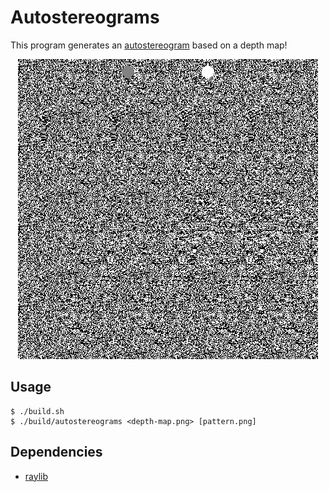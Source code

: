 # Autostereograms

This program generates an [autostereogram](https://en.wikipedia.org/wiki/Autostereogram) based on a depth map!

<p align=center>
  <img src="./assets/example.png">
</p>

## Usage
```console
$ ./build.sh
$ ./build/autostereograms <depth-map.png> [pattern.png]
```

## Dependencies
* [raylib](https://www.raylib.com/)
